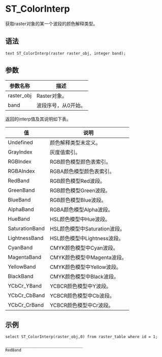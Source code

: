 # ST\_ColorInterp

获取raster对象的某一个波段的颜色解释类型。

## 语法

```
text ST_ColorInterp(raster raster_obj, integer band);
```

## 参数

|参数名称|描述|
|----|--|
|raster\_obj|Raster对象。|
|band|波段序号，从0开始。|

返回的interp值及其说明如下表。

|值|说明|
|--|--|
|Undefined|颜色解释类型未定义。|
|GrayIndex|灰度值索引。|
|RGBIndex|RGB颜色模型颜色表索引。|
|RGBAIndex|RGBA颜色模型颜色表索引。|
|RedBand|RGB颜色模型Red波段。|
|GreenBand|RGB颜色模型Green波段。|
|BlueBand|RGB颜色模型Blue波段。|
|AlphaBand|RGBA颜色模型Alpha波段。|
|HueBand|HSL颜色模型中Hue波段。|
|SaturationBand|HSL颜色模型中Saturation波段。|
|LightnessBand|HSL颜色模型中Lightness波段。|
|CyanBand|CMYK颜色模型中Cyan波段。|
|MagentaBand|CMYK颜色模型中Magenta波段。|
|YellowBand|CMYK颜色模型中Yellow波段。|
|BlackBand|CMYK颜色模型中Black波段。|
|YCbCr\_YBand|YCBCR颜色模型中Y波段。|
|YCbCr\_CbBand|YCBCR颜色模型中Cb波段。|
|YCbCr\_CrBand|YCBCR颜色模型中Cr波段。|

## 示例

```
select ST_ColorInterp(raster_obj,0) from raster_table where id = 1;

__________________________________
RedBand
```

